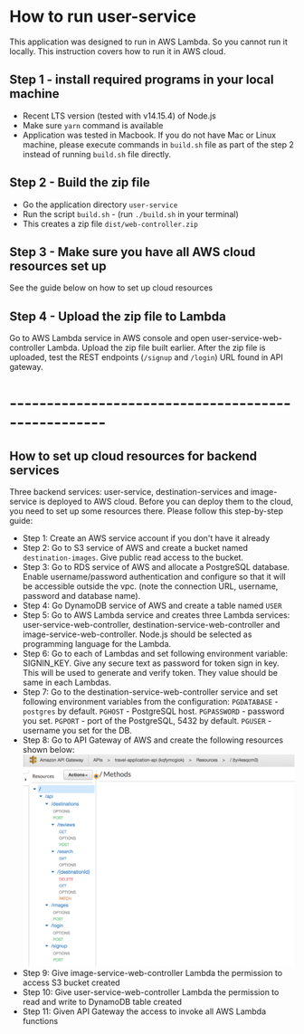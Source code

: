 
# How to run user-service

This application was designed to run in AWS Lambda. So you cannot run it locally.
This instruction covers how to run it in AWS cloud.

## Step 1 - install required programs in your local machine
- Recent LTS version (tested with v14.15.4) of Node.js
- Make sure `yarn` command is available
- Application was tested in Macbook. If you do not have Mac or Linux machine, please execute commands in `build.sh` file
as part of the step 2 instead of running `build.sh` file directly.

## Step 2 - Build the zip file
- Go the application directory `user-service`
- Run the script `build.sh` - (run `./build.sh` in your terminal)
- This creates a zip file `dist/web-controller.zip`

## Step 3 - Make sure you have all AWS cloud resources set up
See the guide below on how to set up cloud resources

## Step 4 - Upload the zip file to Lambda
Go to AWS Lambda service in AWS console and open user-service-web-controller Lambda. Upload the zip file built earlier.
After the zip file is uploaded, test the REST endpoints (`/signup` and `/login`) URL found in API gateway.

# ---------------------------------------------------
## How to set up cloud resources for backend services
Three backend services: user-service, destination-services and image-service is deployed to AWS cloud.
Before you can deploy them to the cloud, you need to set up some resources there. Please follow this step-by-step guide:

- Step 1: Create an AWS service account if you don't have it already
- Step 2: Go to S3 service of AWS and create a bucket named `destination-images`. Give public read access to the bucket.
- Step 3: Go to RDS service of AWS and allocate a PostgreSQL database. Enable username/password authentication and
  configure so that it will be accessible outside the vpc. (note the connection URL, username, password and database name).
- Step 4: Go DynamoDB service of AWS and create a table named `USER`
- Step 5: Go to AWS Lambda service and creates three Lambda services: user-service-web-controller,
  destination-service-web-controller and image-service-web-controller. Node.js should be selected as programming language
  for the Lambda.
- Step 6: Go to each of Lambdas and set following environment variable: SIGNIN_KEY. Give any secure text as password
   for token sign in key. This will be used to generate and verify token. They value should be same in each Lambdas.
- Step 7: Go to the destination-service-web-controller service and set following environment variables from the configuration:
  `PGDATABASE` - `postgres` by default.  `PGHOST` - PostgreSQL host. `PGPASSWORD` - password you set. `PGPORT` - port of the
  PostgreSQL, 5432 by default. `PGUSER` - username you set for the DB.
- Step 8: Go to API Gateway of AWS and create the following resources shown below:
  ![API Gateway resources screenshot](../resources/api-gateway.png)
- Step 9: Give image-service-web-controller Lambda the permission to access S3 bucket created
- Step 10: Give user-service-web-controller Lambda the permission to read and write to DynamoDB table created
- Step 11: Given API Gateway the access to invoke all AWS Lambda functions

  